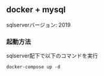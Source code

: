 ## docker + mysql
sqlserverバージョン: 2019

### 起動方法
sqlserver配下で以下のコマンドを実行
```
docker-compose up -d
```
